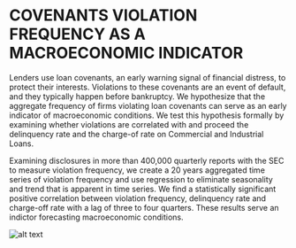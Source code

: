 
# COVENANTS VIOLATION FREQUENCY AS A MACROECONOMIC INDICATOR 

Lenders use loan covenants, an early warning signal of financial distress, to protect their interests. Violations to these covenants are an event of default, and they typically happen before bankruptcy. We hypothesize that the aggregate frequency of firms violating loan covenants can serve as an early indicator of macroeconomic conditions. We test this hypothesis formally by examining whether violations are correlated with and proceed the delinquency rate and the charge-of rate on Commercial and Industrial Loans.

Examining disclosures in more than 400,000 quarterly reports with the SEC to measure violation frequency, we create a 20 years aggregated time series of violation frequency and use regression to eliminate seasonality and trend that is apparent in time series. We find a statistically significant positive correlation between violation frequency, delinquency rate and charge-off rate with a lag of three to four quarters. These results serve an indictor forecasting macroeconomic conditions.

![alt text](https://static1.squarespace.com/static/5a273c2db7411c04ea67f2e5/t/5b7c74a5b8a04503624d891d/1534882993357/STAR+Poster.001.jpeg?format=2500w "Poster")
